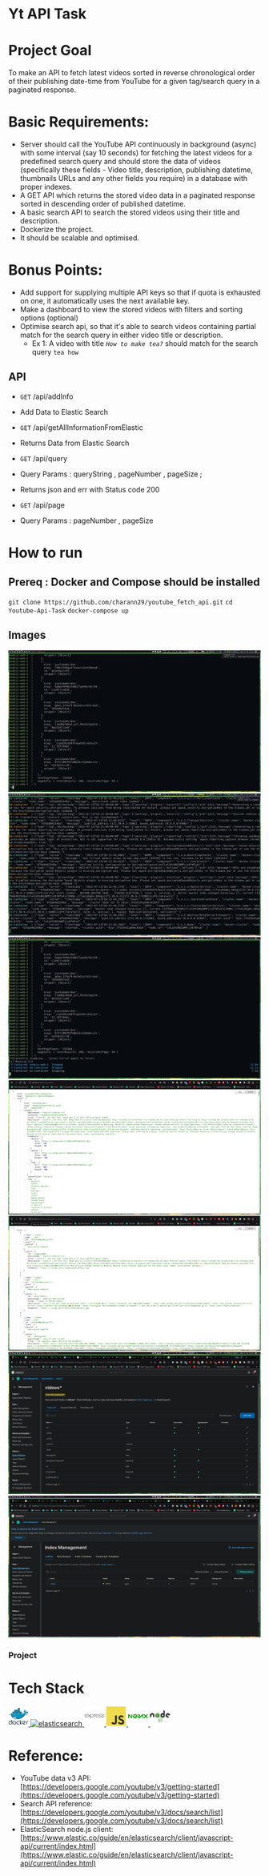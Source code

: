 # Yt API Task

# Project Goal

To make an API to fetch latest videos sorted in reverse chronological order of their publishing date-time from YouTube for a given tag/search query in a paginated response.

# Basic Requirements:

- Server should call the YouTube API continuously in background (async) with some interval (say 10 seconds) for fetching the latest videos for a predefined search query and should store the data of videos (specifically these fields - Video title, description, publishing datetime, thumbnails URLs and any other fields you require) in a database with proper indexes.
- A GET API which returns the stored video data in a paginated response sorted in descending order of published datetime.
- A basic search API to search the stored videos using their title and description.
- Dockerize the project.
- It should be scalable and optimised.

# Bonus Points:

- Add support for supplying multiple API keys so that if quota is exhausted on one, it automatically uses the next available key.
- Make a dashboard to view the stored videos with filters and sorting options (optional)
- Optimise search api, so that it's able to search videos containing partial match for the search query in either video title or description.
  - Ex 1: A video with title _`How to make tea?`_ should match for the search query `tea how`

## API

- `GET` /api/addInfo
- Add Data to Elastic Search

- `GET` /api/getAllInformationFromElastic
- Returns Data from Elastic Search
- `GET` /api/query
- Query Params : queryString , pageNumber , pageSize ;
- Returns json and err with Status code 200
- `GET` /api/page
- Query Params : pageNumber , pageSize

# How to run

## Prereq : Docker and Compose should be installed

`git clone https://github.com/charann29/youtube_fetch_api.git`
`cd Youtube-Api-Task`
`docker-compose up`

## Images


![](./Images/p2.png)
![](./Images/p3.png)
![](./Images/p4.png)
![](./Images/p5.png)
![](./Images/p6.png)
![](./Images/p7.png)
![](./Images/p8.png)

### Project

# Tech Stack

<p align="left">
        <a href="https://www.docker.com/" target="_blank"> <img src="https://raw.githubusercontent.com/devicons/devicon/master/icons/docker/docker-original-wordmark.svg" alt="docker" width="40" height="40"/> </a>
        <a href="https://www.elastic.co" target="_blank"> <img src="https://www.vectorlogo.zone/logos/elastic/elastic-icon.svg" alt="elasticsearch" width="40" height="40"/> </a>
        <a href="https://expressjs.com" target="_blank"> <img src="https://raw.githubusercontent.com/devicons/devicon/master/icons/express/express-original-wordmark.svg" alt="express" width="40" height="40"/> </a>
        <a href="https://developer.mozilla.org/en-US/docs/Web/JavaScript" target="_blank"> <img src="https://raw.githubusercontent.com/devicons/devicon/master/icons/javascript/javascript-original.svg" alt="javascript" width="40" height="40"/> </a>
        <a href="https://www.nginx.com" target="_blank"> <img src="https://raw.githubusercontent.com/devicons/devicon/master/icons/nginx/nginx-original.svg" alt="nginx" width="40" height="40"/> </a>
        <a href="https://nodejs.org" target="_blank"> <img src="https://raw.githubusercontent.com/devicons/devicon/master/icons/nodejs/nodejs-original-wordmark.svg" alt="nodejs" width="40" height="40"/> </a>
</p>

# Reference:

- YouTube data v3 API: [https://developers.google.com/youtube/v3/getting-started](https://developers.google.com/youtube/v3/getting-started)
- Search API reference: [https://developers.google.com/youtube/v3/docs/search/list](https://developers.google.com/youtube/v3/docs/search/list)
- ElasticSearch node.js client: [https://www.elastic.co/guide/en/elasticsearch/client/javascript-api/current/index.html](https://www.elastic.co/guide/en/elasticsearch/client/javascript-api/current/index.html)
